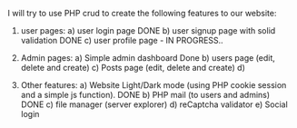 I will try to use PHP crud to create the following features to our website:
1) user pages:
    a) user login page DONE
    b) user signup page with solid validation DONE
    c) user profile page  - IN PROGRESS..

2) Admin pages:
    a) Simple admin dashboard Done
    b) users page (edit, delete and create) 
    c) Posts page (edit, delete and create)
    d) 

3) Other features:
    a) Website Light/Dark mode (using PHP cookie session and a simple js function). DONE
    b) PHP mail (to users and admins) DONE
    c) file manager (server explorer)
    d) reCaptcha validator
    e) Social login
